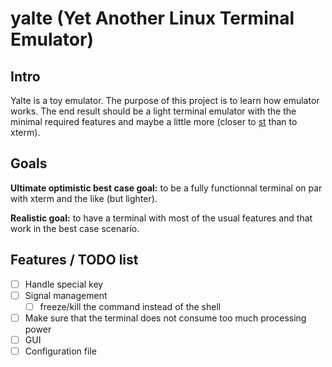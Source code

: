 # yalte (Yet Another Linux Terminal Emulator)

## Intro

Yalte is a toy emulator. The purpose of this project is to learn how emulator works.
The end result should be a light terminal emulator with the the minimal required features and maybe a little more
(closer to [st](http://st.suckless.org/) than to xterm).

## Goals

**Ultimate optimistic best case goal:**
    to be a fully functionnal terminal on par with xterm and the like (but lighter).

**Realistic goal:**
    to have a terminal with most of the usual features and that work in the best case scenario.

## Features / TODO list

- [ ] Handle special key
- [ ] Signal management 
    - [ ] freeze/kill the command instead of the shell
- [ ] Make sure that the terminal does not consume too much processing power
- [ ] GUI
- [ ] Configuration file
